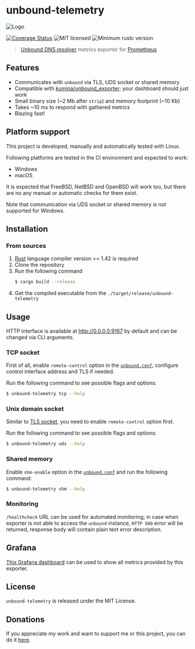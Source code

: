 # unbound-telemetry

![Logo](.github/logo.png)

[![Coverage Status](https://github.com/svartalf/unbound-telemetry/workflows/Continuous%20integration/badge.svg)](https://github.com/svartalf/prometheus-unbound-exporter/actions?workflow=Continuous+integration)
![MIT licensed](https://img.shields.io/badge/license-MIT-blue.svg)
![Minimum rustc version](https://img.shields.io/badge/rustc-1.40+-green.svg)

> [Unbound DNS resolver](https://www.nlnetlabs.nl/projects/unbound/about/) metrics exporter for [Prometheus](https://prometheus.io)

## Features

 * Communicates with `unbound` via TLS, UDS socket or shared memory
 * Compatible with [kumina/unbound_exporter](https://github.com/kumina/unbound_exporter); your dashboard should just work
 * Small binary size (~2 Mb after `strip`) and memory footprint (~10 Kb)
 * Takes ~10 ms to respond with gathered metrics
 * Blazing fast!

## Platform support

This project is developed, manually and automatically tested with Linux.

Following platforms are tested in the CI environment and expected to work:

 * Windows
 * macOS

It is expected that FreeBSD, NetBSD and OpenBSD will work too, but
there are no any manual or automatic checks for them exist.

Note that communication via UDS socket or shared memory is not supported for Windows.

## Installation

### From sources

1. [Rust](https://www.rust-lang.org/) language compiler version >= 1.42 is required
2. Clone the repository
3. Run the following command
    ```bash
    $ cargo build --release
    ```
4. Get the compiled executable from the `./target/release/unbound-telemetry`

## Usage

HTTP interface is available at http://0.0.0.0:9167 by default and can be changed via CLI arguments.

### TCP socket

First of all, enable `remote-control` option in the [`unbound.conf`](https://nlnetlabs.nl/documentation/unbound/unbound.conf/),
configure control interface address and TLS if needed.

Run the following command to see possible flags and options:

```bash
$ unbound-telemetry tcp --help
```

### Unix domain socket

Similar to [TLS socket](#tls-socket), you need to enable `remote-control` option first.

Run the following command to see possible flags and options:

```bash
$ unbound-telemetry uds --help
```

### Shared memory

Enable `shm-enable` option in the [`unbound.conf`](https://nlnetlabs.nl/documentation/unbound/unbound.conf/)
and run the following command:

```bash
$ unbound-telemetry shm --help
```

### Monitoring

`/healthcheck` URL can be used for automated monitoring;
in case when exporter is not able to access the `unbound` instance,
`HTTP 500` error will be returned, response body will contain plain text error description.

## Grafana

[This Grafana dashboard](https://grafana.com/grafana/dashboards/11705) can be used
to show all metrics provided by this exporter.

## License

`unbound-telemetry` is released under the MIT License.

## Donations

If you appreciate my work and want to support me or this project, you can do it [here](https://svartalf.info/donate).
